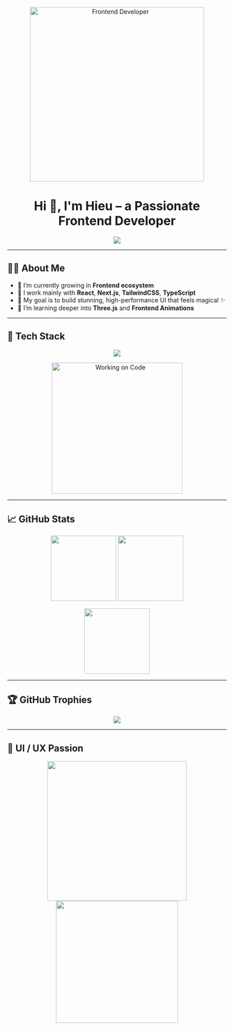 <!-- Banner chính -->
<p align="center">
  <img src="https://media.giphy.com/media/qgQUggAC3Pfv687qPC/giphy.gif" width="400" alt="Frontend Developer">
</p>

<h1 align="center">Hi 👋, I'm Hieu – a Passionate Frontend Developer</h1>

<p align="center">
  <img src="https://readme-typing-svg.herokuapp.com?font=Fira+Code&size=22&pause=1000&color=F79D3D&center=true&vCenter=true&width=440&lines=Code+is+Art;I+Build+Beautiful+and+Functional+Websites;React+%7C+TypeScript+%7C+Next.js+Lover;Always+Learning+New+Techs..." />
</p>

---

## 🧑‍💻 About Me

- 🌱 I’m currently growing in **Frontend ecosystem**
- 💼 I work mainly with **React**, **Next.js**, **TailwindCSS**, **TypeScript**
- 🎯 My goal is to build stunning, high-performance UI that feels magical ✨
- 🔭 I’m learning deeper into **Three.js** and **Frontend Animations**

---

## 🚀 Tech Stack

<p align="center">
  <img src="https://skillicons.dev/icons?i=html,css,js,ts,react,nextjs,tailwind,redux,bootstrap,styledcomponents,threejs,nodejs,express,nestjs,mongodb,mysql,vercel,figma,postman,docker" />
</p>

<p align="center">
  <img src="https://media.giphy.com/media/kH1DBkPNyZPOk0BxrM/giphy.gif" width="300" alt="Working on Code">
</p>

---

## 📈 GitHub Stats

<p align="center">
  <img src="https://github-readme-stats.vercel.app/api?username=hieujojo&theme=radical&hide_border=false&include_all_commits=true&count_private=true" height="150" />
  <img src="https://github-readme-streak-stats.herokuapp.com/?user=hieujojo&theme=radical&hide_border=false" height="150" />
</p>

<p align="center">
  <img src="https://github-readme-stats.vercel.app/api/top-langs/?username=hieujojo&theme=radical&hide_border=false&layout=compact" height="150" />
</p>

---

## 🏆 GitHub Trophies

<p align="center">
  <img src="https://github-trophies.vercel.app/?username=hieujojo&theme=radical&no-frame=false&no-bg=false&margin-w=10" />
</p>

---

## 🎨 UI / UX Passion

<p align="center">
  <img src="https://media.giphy.com/media/RbDKaczqWovIugyJmW/giphy.gif" width="320" />
  <img src="https://media.giphy.com/media/fAnEC88LccN7a/giphy.gif" width="280" />
</p>




